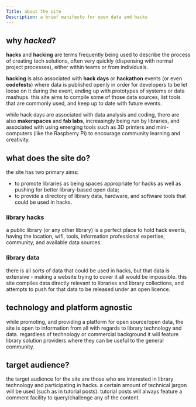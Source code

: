 ```yaml
---
Title: about the site
Description: a brief manifesto for open data and hacks
---
```


## why *hacked*?
**hacks** and **hacking** are terms frequently being used to describe the process of creating tech solutions, often very quickly (dispensing with normal project processes), either within teams or from individuals.  

**hacking** is also associated with **hack days** or **hackathon** events (or even **codefests**) where data is published openly in order for developers to be let loose on it during the event, ending up with prototypes of systems or data mashups.  this site aims to compile some of those data sources, list tools that are commonly used, and keep up to date with future events.

while hack days are associated with data analysis and coding, there are also **makerspaces** and **fab labs**, increasingly being run by libraries, and associated with using emerging tools such as 3D printers and mini-computers (like the Raspberry Pi) to encourage community learning and creativity.

## what does the site do?
the site has two primary aims: 

- to promote libraries as being spaces appropriate for hacks as well as pushing for better library-based open data;
- to provide a directory of library data, hardware, and software tools that could be used in hacks.

### library hacks
a public library (or any other library) is a perfect place to hold hack events, having the location, wifi, tools, information professional expertise, community, and available data sources. 

### library data
there is all sorts of data that could be used in hacks, but that data is extensive - making a website trying to cover it all would be impossible. this site compiles data directly relevant to libraries and library collections, and attempts to push for that data to be released under an open licence.

## technology and platform agnostic
while promoting, and providing a platform for open source/open data, the site is open to information from all with regards to library technology and data.  regardless of technology or commercial background it will feature library solution providers where they can be useful to the general community.

## target audience?
the target audience for the site are those who are interested in library technology and participating in hacks.  a certain amount of technical jargon will be used (such as in tutorial posts).  tutorial posts will always feature a comment facility to query/challenge any of the content.